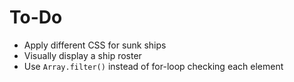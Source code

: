 # To-Do

* Apply different CSS for sunk ships
* Visually display a ship roster
* Use `Array.filter()` instead of for-loop checking each element